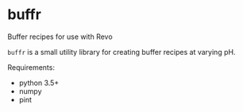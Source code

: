# buffr
Buffer recipes for use with Revo

`buffr` is a small utility library for creating buffer recipes at varying pH.

Requirements:
- python 3.5+
- numpy
- pint 


